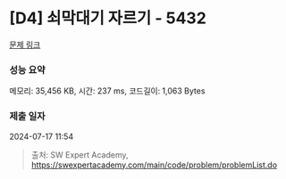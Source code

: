 # [D4] 쇠막대기 자르기 - 5432 

[문제 링크](https://swexpertacademy.com/main/code/problem/problemDetail.do?contestProbId=AWVl47b6DGMDFAXm) 

### 성능 요약

메모리: 35,456 KB, 시간: 237 ms, 코드길이: 1,063 Bytes

### 제출 일자

2024-07-17 11:54



> 출처: SW Expert Academy, https://swexpertacademy.com/main/code/problem/problemList.do